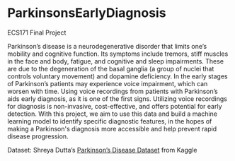 # ParkinsonsEarlyDiagnosis
ECS171 Final Project

Parkinson’s disease is a neurodegenerative disorder that limits one’s mobility and cognitive function. Its symptoms include tremors, stiff muscles in the face and body, fatigue, and cognitive and sleep impairments. These are due to the degeneration of the basal ganglia (a group of nuclei that controls voluntary movement) and dopamine deficiency. In the early stages of Parkinson’s patients may experience voice impairment, which can worsen with time. Using voice recordings from patients with Parkinson’s aids early diagnosis, as it is one of the first signs. Utilizing voice recordings for diagnosis is non-invasive, cost-effective, and offers potential for early detection. With this project, we aim to use this data and build a machine learning model to identify specific diagnostic features, in the hopes of making a Parkinson's diagnosis more accessible and help prevent rapid disease progression.

Dataset: Shreya Dutta’s [Parkinson’s Disease Dataset](https://www.kaggle.com/datasets/shreyadutta1116/parkinsons-disease) from Kaggle
